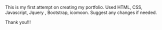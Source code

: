 This is my first attempt on creating my portfolio. 
Used HTML, CSS, Javascript, Jquery , Bootstrap, icomoon.
Suggest any changes if needed.

Thank you!!!
